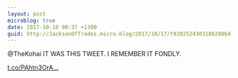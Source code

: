```yaml
---
layout: post
microblog: true
date: 2017-10-18 00:37 +1300
guid: http://JacksonOfTrades.micro.blog/2017/10/17/t920252430318628864.html
---
```

@TheKohai IT WAS THIS TWEET. I REMEMBER IT FONDLY.

[t.co/PAhtn3OrA...](https://t.co/PAhtn3OrAu)
